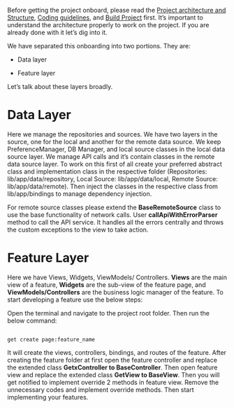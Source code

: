 Before getting the project onboard, please read
the [Project architecture and Structure](../README.md), [Coding guidelines](README_CODING_GUIDELINES.md),
and [Build Project](README_CONFIGURATION_GUIDELINE.md) first. It’s important to understand the
architecture properly to work on the project. If you are already done with it let’s dig into it.

We have separated this onboarding into two portions. They are:

- Data layer

- Feature layer

Let’s talk about these layers broadly.

# Data Layer

Here we manage the repositories and sources. We have two layers in the source, one for the local and
another for the remote data source. We keep PreferenceManager, DB Manager, and local source classes
in the local data source layer. We manage API calls and it’s contain classes in the remote data
source layer. To work on this first of all create your preferred abstract class and implementation
class in the respective folder (Repositories: lib/app/data/repository, Local Source:
lib/app/data/local, Remote Source: lib/app/data/remote). Then inject the classes in the respective
class from lib/app/bindings to manage dependency injection.

For remote source classes please extend the <b>BaseRemoteSource</b> class to use the base
functionality of network calls. User <b>callApiWithErrorParser</b> method to call the API service.
It handles all the errors centrally and throws the custom exceptions to the view to take action.

# Feature Layer

Here we have Views, Widgets, ViewModels/ Controllers. <b>Views</b> are the main view of a
feature, <b>Widgets</b> are the sub-view of the feature page, and <b>ViewModels/Controllers</b> are
the business logic manager of the feature. To start developing a feature use the below steps:

Open the terminal and navigate to the project root folder. Then run the below command:

```

get create page:feature_name

```

It will create the views, controllers, bindings, and routes of the feature. After creating the
feature folder at first open the feature controller and replace the extended class <b>GetxController
to BaseController</b>. Then open feature view and replace the extended class <b>GetView to
BaseView</b>. Then you will get notified to implement override 2 methods in feature view. Remove the
unnecessary codes and implement override methods. Then start implementing your features.